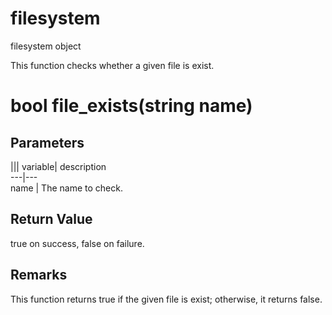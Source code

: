 # filesystem

filesystem object

  


This function checks whether a given file is exist.

# bool file_exists(string name)

## Parameters

||| variable| description  
---|---  
name | The name to check.  
  
## Return Value

true on success, false on failure.

## Remarks

This function returns true if the given file is exist; otherwise, it returns false.
